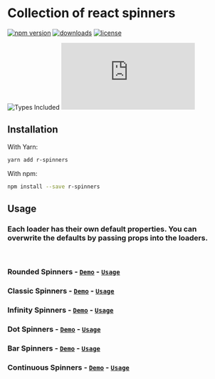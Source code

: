 # Collection of react spinners

[![npm version](https://badge.fury.io/js/r-spinners.svg)][npm_url]
[![downloads](https://img.shields.io/npm/dt/r-spinners.svg)][npm_url]
[![license](https://img.shields.io/npm/l/r-spinners.svg)][npm_url]

<!-- ![Dependency Count](https://badgen.net/bundlephobia/dependency-count/r-spinners) -->
![Types Included](https://badgen.net/npm/types/r-spinners)
[![gzip size](https://img.badgesize.io/https:/unpkg.com/r-spinners/dist/r-spinners.cjs.production.min.js?label=gzip&compression=gzip)](https:/unpkg.com/r-spinners/dist/r-spinners.cjs.production.min.js)

[npm_url]: https://www.npmjs.org/package/r-spinners

## Installation

With Yarn:

```bash
yarn add r-spinners
```

With npm:

```bash
npm install --save r-spinners
```

## Usage

### Each loader has their own default properties. You can overwrite the defaults by passing props into the loaders.

<br />

### Rounded Spinners - [`Demo`](https://codesandbox.io/s/rounded-spinners-ctkq3w) - [`Usage`](./src/Spinners/Rounded/README.md)

### Classic Spinners - [`Demo`](https://codesandbox.io/s/classic-spinners-jg8qb0) - [`Usage`](./src/Spinners/Classic/README.md) 

### Infinity Spinners - [`Demo`](https://codesandbox.io/s/infinity-spinners-qq6ij6) - [`Usage`](./src/Spinners/Infinity/README.md) 

### Dot Spinners - [`Demo`](https://codesandbox.io/s/dot-spinners-ronmuc) - [`Usage`](./src/Spinners/Dot/README.md) 

### Bar Spinners - [`Demo`](https://codesandbox.io/s/bar-spinners-z3b8u9) - [`Usage`](./src/Spinners/Bar/README.md) 

### Continuous Spinners - [`Demo`](https://codesandbox.io/s/continuous-spinners-cvziqr) - [`Usage`](./src/Spinners/Continuous/README.md) 

<br />